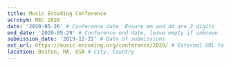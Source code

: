 ```yaml
---
title: Music Encoding Conference
acronym: MEC 2020
date: '2020-05-26' # Conference date. Ensure mm and dd are 2 digits
end_date: '2020-05-29' # Conference end date, leave empty if unknown
submission_date: '2019-12-22' # Date of submissions
ext_url: https://music-encoding.org/conference/2020/ # External URL to conference website
location: Boston, MA, USA # City, Country
---
```

